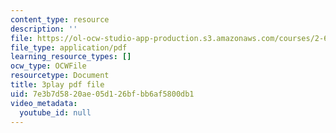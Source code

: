```yaml
---
content_type: resource
description: ''
file: https://ol-ocw-studio-app-production.s3.amazonaws.com/courses/2-627-fundamentals-of-photovoltaics-fall-2013/7e3b7d5820ae05d126bfbb6af5800db1_LOVZE9WalRE.pdf
file_type: application/pdf
learning_resource_types: []
ocw_type: OCWFile
resourcetype: Document
title: 3play pdf file
uid: 7e3b7d58-20ae-05d1-26bf-bb6af5800db1
video_metadata:
  youtube_id: null
---
```


